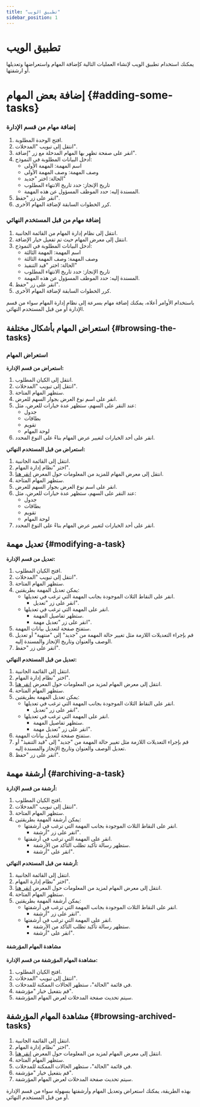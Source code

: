 ```yaml
---
title: "تطبيق الويب"
sidebar_position: 1
---
```


# تطبيق الويب 
يمكنك استخدام تطبيق الويب لإنشاء العمليات التالية كإضافة المهام واستعراضها وتعديلها أو ارشفتها.

# إضافة بعض المهام {#adding-some-tasks}

### إضافة مهام من قسم الإدارة
1. افتح الوحدة المطلوبة.
2. انتقل إلى تبويب "المدخلات".
3. انقر على صفحة تظهر بها المهام المدخلة مع زر "إضافة".
4. أدخل البيانات المطلوبة في النموذج:
    - اسم المهمة: المهمة الأولى
    - وصف المهمة: وصف المهمة الأولى
    - الحالة: اختر "جديد"
    - تاريخ الإنجاز: حدد تاريخ الانتهاء المطلوب
    - المسندة إليه: حدد الموظف المسؤول عن هذه المهمة.
5. انقر على زر "حفظ".
6. كرر الخطوات السابقة لإضافة المهام الأخرى.

### إضافة مهام من قبل المستخدم النهائي
1. انتقل إلى نظام إدارة المهام من القائمة الجانبية.
2. انتقل إلى معرض المهام حيث تم تفعيل خيار الإضافة.
3. أدخل البيانات المطلوبة في النموذج:
    - اسم المهمة: المهمة الثالثة
    - وصف المهمة: وصف المهمة الثالثة
    - الحالة: اختر "قيد التنفيذ"
    - تاريخ الإنجاز: حدد تاريخ الانتهاء المطلوب
    - المسندة إليه: حدد الموظف المسؤول عن هذه المهمة.
4. انقر على زر "حفظ".
5. كرر الخطوات السابقة لإضافة المهام الأخرى.

باستخدام الأوامر أعلاه، يمكنك إضافة مهام بسرعة إلى نظام إدارة المهام سواء من قسم الإدارة أو من قبل المستخدم النهائي.

## استعراض المهام بأشكال مختلفة {#browsing-the-tasks}
### استعراض المهام

**استعراض من قسم الإدارة:**
1. انتقل إلى الكيان المطلوب.
2. انتقل إلى تبويب "المدخلات".
3. ستظهر المهام المتاحة.
4. انقر على اسم نوع العرض بجوار السهم للعرض.
5. عند النقر على السهم، ستظهر عدة خيارات للعرض، مثل:
   - جدول
   - بطاقات
   - تقويم
   - لوحة المهام
6. انقر على أحد الخيارات لتغيير عرض المهام بناءً على النوع المحدد.

**استعراض من قبل المستخدم النهائي:**
1. انتقل إلى القائمة الجانبية.
2. اختر "نظام إدارة المهام".
3. انتقل إلى معرض المهام للمزيد من المعلومات حول المعرض [انقر هنا](../creating-the-application/creating-views.md).
4. ستظهر المهام المتاحة.
5. انقر على اسم نوع العرض بجوار السهم للعرض.
6. عند النقر على السهم، ستظهر عدة خيارات للعرض، مثل:
   - جدول
   - بطاقات
   - تقويم
   - لوحة المهام
7. انقر على أحد الخيارات لتغيير عرض المهام بناءً على النوع المحدد.

## تعديل مهمة {#modifying-a-task}
**تعديل من قسم الإدارة:**
1. افتح الكيان المطلوب.
2. انتقل إلى تبويب "المدخلات".
3. ستظهر المهام المتاحة.
4. يمكن تعديل المهمة بطريقتين:
   - انقر على النقاط الثلاث الموجودة بجانب المهمة التي ترغب في تعديلها.
     - انقر على زر "تعديل".
   - انقر على المهمة التي ترغب في تعديلها.
     - ستظهر تفاصيل المهمة.
     - انقر على زر "تعديل مهمة".
5. ستفتح صفحة لتعديل بيانات المهمة.
6. قم بإجراء التعديلات اللازمة مثل تغيير حالة المهمة من "جديد" إلى "منتهية" أو تعديل الوصف والعنوان وتاريخ الإنجاز والمسندة إليه.
7. انقر على زر "حفظ".

**تعديل من قبل المستخدم النهائي:**
1. انتقل إلى القائمة الجانبية.
2. اختر "نظام إدارة المهام".
3. انتقل إلى معرض المهام لمزيد من المعلومات حول المعرض [انقر هنا](../creating-the-application/creating-views.md).
4. ستظهر المهام المتاحة.
5. يمكن تعديل المهمة بطريقتين:
   - انقر على النقاط الثلاث الموجودة بجانب المهمة التي ترغب في تعديلها.
     - انقر على زر "تعديل".
   - انقر على المهمة التي ترغب في تعديلها.
     - ستظهر تفاصيل المهمة.
     - انقر على زر "تعديل مهمة".
6. ستفتح صفحة لتعديل بيانات المهمة.
7. قم بإجراء التعديلات اللازمة مثل تغيير حالة المهمة من "جديد" إلى "قيد التنفيذ" أو تعديل الوصف والعنوان وتاريخ الإنجاز والمسندة إليه.
8. انقر على زر "حفظ".

## أرشفة مهمة {#archiving-a-task}
**أرشفة من قسم الإدارة:**

1. افتح الكيان المطلوب.
2. انتقل إلى تبويب "المدخلات".
3. ستظهر المهام المتاحة.
4. يمكن أرشفة المهمة بطريقتين:
   - انقر على النقاط الثلاث الموجودة بجانب المهمة التي ترغب في أرشفتها.
     - انقر على زر "أرشفة".
   - انقر على المهمة التي ترغب في أرشفتها.
     - ستظهر رسالة تأكيد تطلب التأكد من الأرشفة.
     - انقر على "أرشفة".
     

**أرشفة من قبل المستخدم النهائي:**

1. انتقل إلى القائمة الجانبية.
2. اختر "نظام إدارة المهام".
3. انتقل إلى معرض المهام لمزيد من المعلومات حول المعرض [انقر هنا](../creating-the-application/creating-views.md).
4. ستظهر المهام المتاحة.
5. يمكن أرشفة المهمة بطريقتين:
   - انقر على النقاط الثلاث الموجودة بجانب المهمة التي ترغب في أرشفتها.
     - انقر على زر "أرشفة".
   - انقر على المهمة التي ترغب في أرشفتها.
     - ستظهر رسالة تأكيد تطلب التأكد من الأرشفة.
     - انقر على "أرشفة".

#### مشاهدة المهام المؤرشفة

**مشاهدة المهام المؤرشفة من قسم الإدارة:**

1. افتح الكيان المطلوب.
2. انتقل إلى تبويب "المدخلات".
3. في قائمة "الحالة"، ستظهر الحالات الممكنة للمدخلات.
4. قم بتفعيل خيار "مؤرشفة".
5. سيتم تحديث صفحة المدخلات لعرض المهام المؤرشفة.


## مشاهدة المهام المؤرشفة {#browsing-archived-tasks}
1. انتقل إلى القائمة الجانبية.
2. اختر "نظام إدارة المهام".
3. انتقل إلى معرض المهام لمزيد من المعلومات حول المعرض [انقر هنا](../creating-the-application/creating-views.md).
4. ستظهر المهام المتاحة.
5. في قائمة "الحالة"، ستظهر الحالات الممكنة للمدخلات.
6. قم بتفعيل خيار "مؤرشفة".
7. سيتم تحديث صفحة المدخلات لعرض المهام المؤرشفة.

بهذه الطريقة، يمكنك استعراض وتعديل المهام وأرشفتها بسهولة سواء من قسم الإدارة أو من قبل المستخدم النهائي.

